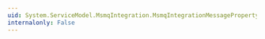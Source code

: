 ```yaml
---
uid: System.ServiceModel.MsmqIntegration.MsmqIntegrationMessageProperty.CorrelationId
internalonly: False
---
```

